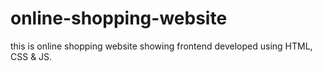 # online-shopping-website
this is online shopping website showing frontend developed using HTML, CSS &amp; JS.
